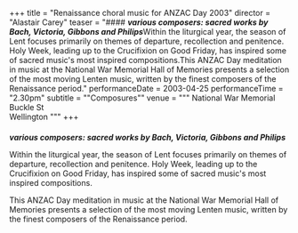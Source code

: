 +++
title = "Renaissance choral music for ANZAC Day 2003"
director = "Alastair Carey"
teaser = "#### ***various composers: sacred works by Bach, Victoria, Gibbons and Philips***Within the liturgical year, the season of Lent focuses primarily on themes of departure, recollection and penitence. Holy Week, leading up to the Crucifixion on Good Friday, has inspired some of sacred music's most inspired compositions.This ANZAC Day meditation in music at the National War Memorial Hall of Memories presents a selection of the most moving Lenten music, written by the finest composers of the Renaissance period."
performanceDate = 2003-04-25
performanceTime = "2.30pm"
subtitle = "\"Composures\""
venue = """
National War Memorial  
Buckle St  
Wellington
"""
+++

#### 
***various composers: sacred works by Bach, Victoria, Gibbons and Philips***


Within the liturgical year, the season of Lent focuses primarily on themes of departure, recollection and penitence. Holy Week, leading up to the Crucifixion on Good Friday, has inspired some of sacred music's most inspired compositions.


This ANZAC Day meditation in music at the National War Memorial Hall of Memories presents a selection of the most moving Lenten music, written by the finest composers of the Renaissance period.
